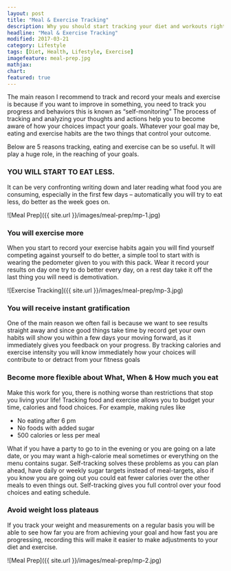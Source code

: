 ```yaml
---
layout: post
title: "Meal & Exercise Tracking"
description: Why you should start tracking your diet and workouts right now!
headline: "Meal & Exercise Tracking"
modified: 2017-03-21
category: Lifestyle
tags: [Diet, Health, Lifestyle, Exercise]
imagefeature: meal-prep.jpg
mathjax: 
chart:
featured: true
---
```


<style>



</style>

The main reason I recommend to track and record your meals and exercise is because if you want to improve in something, you need to track you progress and behaviors this is known as “self-monitoring” The process of tracking and analyzing your thoughts and actions help you to become aware of how your choices impact your goals.
Whatever your goal may be, eating and exercise habits are the two things that control your outcome.

Below are 5 reasons tracking, eating and exercise can be so useful. It will play a huge role, in the reaching of your goals.

### YOU WILL START TO EAT LESS.
 
It can be very confronting writing down and later reading what food you are consuming, especially in the first few days – automatically you will try to eat less, do better as the week goes on.

![Meal Prep]({{ site.url }}/images/meal-prep/mp-1.jpg)
    
### You will exercise more
When you start to record your exercise habits again you will find yourself competing against yourself to do better, a simple tool to start with is wearing the pedometer given to you with this pack.
Wear it record your results on day one try to do better every day, on a rest day take it off the last thing you will need is demotivation.

![Exercise Tracking]({{ site.url }}/images/meal-prep/mp-3.jpg)
    
### You will receive instant gratification 
One of the main reason we often fail is because we want to see results straight away and since good things take time by record get your own habits will show you within a few days your moving forward, as it immediately gives you feedback on your progress. By tracking calories and exercise intensity you will know immediately how your choices will contribute to or detract from your fitness goals
  
### Become more flexible about What, When & How much you eat
Make this work for you, there is nothing worse than restrictions that stop you living your life! Tracking food and exercise allows you to budget your time, calories and food choices. 
For example, making rules like
+   No eating after 6 pm
+   No foods with added sugar
+   500 calories or less per meal

What if you have a party to go to in the evening or you are going on a late date, or you may want a high-calorie meal sometimes or everything on the menu contains sugar.
Self-tracking solves these problems as you can plan ahead, have daily or weekly sugar targets instead of meal-targets, also if you know you are going out you could eat fewer calories over the other meals to even things out. Self-tracking gives you full control over your food choices and eating schedule.

### Avoid weight loss plateaus
If you track your weight and measurements on a regular basis you will be able to see how far you are from achieving your goal and how fast you are
 progressing, recording this will make it easier to make adjustments to your diet and exercise.

![Meal Prep]({{ site.url }}/images/meal-prep/mp-2.jpg)